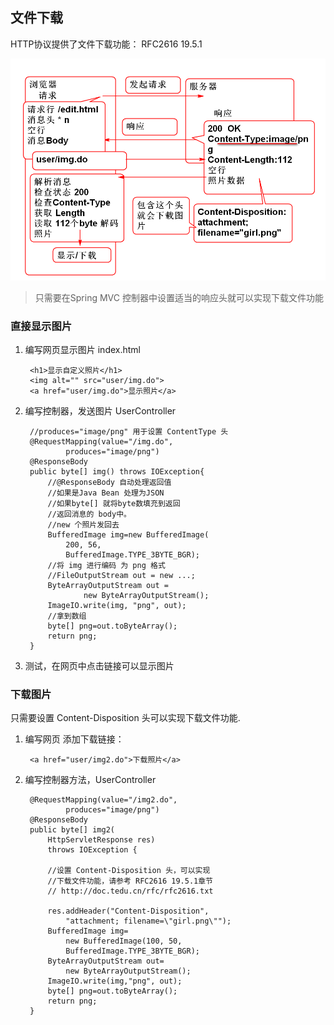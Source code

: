 ## 文件下载

HTTP协议提供了文件下载功能： RFC2616 19.5.1

![](2.png)

> 只需要在Spring MVC 控制器中设置适当的响应头就可以实现下载文件功能

### 直接显示图片

1. 编写网页显示图片 index.html

		<h1>显示自定义照片</h1>
		<img alt="" src="user/img.do">
		<a href="user/img.do">显示照片</a>

2. 编写控制器，发送图片 UserController

		//produces="image/png" 用于设置 ContentType 头
		@RequestMapping(value="/img.do", 
				produces="image/png")
		@ResponseBody
		public byte[] img() throws IOException{
			//@ResponseBody 自动处理返回值
			//如果是Java Bean 处理为JSON
			//如果byte[] 就将byte数填充到返回
			//返回消息的 body中。
			//new 个照片发回去
			BufferedImage img=new BufferedImage(
				200, 56, 
				BufferedImage.TYPE_3BYTE_BGR);
			//将 img 进行编码 为 png 格式
			//FileOutputStream out = new ...;
			ByteArrayOutputStream out = 
					new ByteArrayOutputStream();
			ImageIO.write(img, "png", out);
			//拿到数组
			byte[] png=out.toByteArray();
			return png;
		}

3. 测试，在网页中点击链接可以显示图片

### 下载图片

只需要设置 Content-Disposition 头可以实现下载文件功能.

1. 编写网页 添加下载链接：
	
		<a href="user/img2.do">下载照片</a>

2. 编写控制器方法，UserController

		@RequestMapping(value="/img2.do", 
				produces="image/png")
		@ResponseBody
		public byte[] img2( 
			HttpServletResponse res)
			throws IOException {
			
			//设置 Content-Disposition 头，可以实现
			//下载文件功能，请参考 RFC2616 19.5.1章节
			// http://doc.tedu.cn/rfc/rfc2616.txt
			
			res.addHeader("Content-Disposition",
				"attachment; filename=\"girl.png\"");
			BufferedImage img=
				new BufferedImage(100, 50, 
				BufferedImage.TYPE_3BYTE_BGR);
			ByteArrayOutputStream out=
				new ByteArrayOutputStream();
			ImageIO.write(img,"png", out);
			byte[] png=out.toByteArray();
			return png;
		}